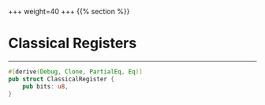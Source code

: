 +++
weight=40
+++
{{% section %}}
# Classical Registers
---
```rust
#[derive(Debug, Clone, PartialEq, Eq)]
pub struct ClassicalRegister {
    pub bits: u8,
}
```